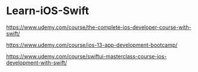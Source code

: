 # Learn-iOS-Swift

https://www.udemy.com/course/the-complete-ios-developer-course-with-swift/


https://www.udemy.com/course/ios-13-app-development-bootcamp/


https://www.udemy.com/course/swiftui-masterclass-course-ios-development-with-swift/
